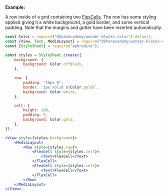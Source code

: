 **Example:**

A row inside of a grid containing two [FlexCells](#flexcell). The row has some styling applied giving it a white background, a gold border, and some vertical padding. Note that the margins and gutter have been inserted automatically.

```jsx
const Color = require("@khanacademy/wonder-blocks-color").default;
const {View, Text, MediaLayout} = require("@khanacademy/wonder-blocks-core");
const {StyleSheet} = require("aphrodite");

const styles = StyleSheet.create({
	background: {
		background: Color.offBlack,
	},

	row: {
		padding: "16px 0",
		border: `1px solid ${Color.gold}`,
		background: Color.white,
	},

	cell: {
		height: 100,
		padding: 5,
		background: Color.gold,
	},
});

<View style={styles.background}>
	<MediaLayout>
		<Row style={styles.row}>
			<FlexCell style={styles.cell}>
				<Text>FlexCell</Text>
			</FlexCell>
			<FlexCell style={styles.cell}>
				<Text>FlexCell</Text>
			</FlexCell>
		</Row>
	</MediaLayout>
</View>;
```
